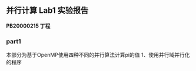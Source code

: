 ## 并行计算 Lab1 实验报告

**PB20000215 丁程**

### part1
本部分为基于OpenMP使用四种不同的并行算法计算pi的值
1、使用并行域并行化的程序
```

```